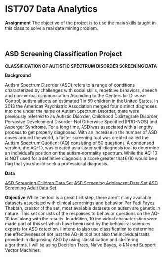 # IST707 Data Analytics
**Assignment**
The objective of the project is to use the main skills taught in this class to solve a real data mining problem.
<br>
<br>
<br>

## ASD Screening Classification Project
**CLASSIFICATION OF AUTISTIC SPECTRUM DISORDER SCREENING DATA**

**Background**

Autism Spectrum Disorder (ASD) refers to a range of conditions characterized by challenges with social skills, repetitive behaviors, speech and non-verbal communication According to the Centers for Disease Control, autism affects an estimated 1 in 59 children in the United States. In 2013 the American Psychiatric Association merged four distinct diagnoses into one under the name of Autism Spectrum Disorder, there were previously referred to as Autistic Disorder, Childhood Disintegrate Disorder, Pervasive Development Disorder-Not Otherwise Specified (PDD-NOS) and Asperger Syndrome. For a long time, ASD was associated with a lengthy process to get properly diagnosed. With an increase in the number of ASD cases around the world, a faster screening tool was created called the Autism Spectrum Quotient (AQ) consisting of 50 questions. A condensed version, the AQ-10, was created as a faster self-diagnosis tool to determine an individual’s position on the autism-normality spectrum. While the AQ-10 is NOT used for a definitive diagnosis, a score greater that 6/10 would be a flag that you should seek a professional diagnosis.

**Data**

[ASD Screening Children Data Set](https://archive.ics.uci.edu/ml/datasets/Autistic+Spectrum+Disorder+Screening+Data+for+Children++)
[ASD Screening Adolescent Data Set](https://archive.ics.uci.edu/ml/datasets/Autistic+Spectrum+Disorder+Screening+Data+for+Adolescent+++)
[ASD Screening Adult Data Set](https://archive.ics.uci.edu/ml/datasets/Autism+Screening+Adult)




**Objective**
While the tool is a great first step, there aren’t many available datasets associated with clinical screenings and behavior. Per Fadi Fayez Thabtah, creator of the set, most available datasets on autism are genetic in nature. This set consists of the responses to behavior questions on the AQ-10 tool along with the results. In addition, 10 individual characteristics were made part of this set which have been used by the behavioral sciences experts for ASD detection. I intend to also use classification to determine the effectiveness of not just the AQ-10 tool but also the individual traits provided in diagnosing ASD by using classification and clustering algorithms. I will be using Decision Trees, Naïve Bayes, k-NN and Support Vector Machines.
